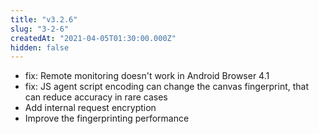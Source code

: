 ```yaml
---
title: "v3.2.6"
slug: "3-2-6"
createdAt: "2021-04-05T01:30:00.000Z"
hidden: false
---
```

- fix: Remote monitoring doesn't work in Android Browser 4.1
- fix: JS agent script encoding can change the canvas fingerprint, that can reduce accuracy in rare cases
- Add internal request encryption
- Improve the fingerprinting performance